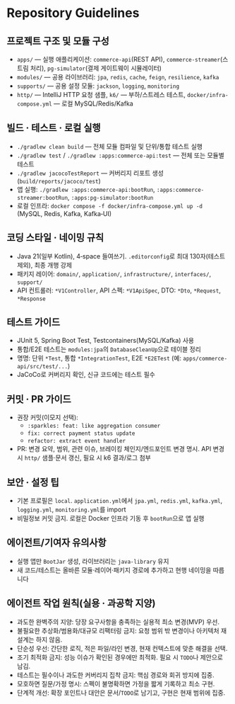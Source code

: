 # Repository Guidelines

## 프로젝트 구조 및 모듈 구성
- `apps/` — 실행 애플리케이션: `commerce-api`(REST API), `commerce-streamer`(스트림 처리), `pg-simulator`(결제 게이트웨이 시뮬레이터)
- `modules/` — 공용 라이브러리: `jpa`, `redis`, `cache`, `feign`, `resilience`, `kafka`
- `supports/` — 공용 설정 모듈: `jackson`, `logging`, `monitoring`
- `http/` — IntelliJ HTTP 요청 샘플, `k6/` — 부하/스트레스 테스트, `docker/infra-compose.yml` — 로컬 MySQL/Redis/Kafka

## 빌드 · 테스트 · 로컬 실행
- `./gradlew clean build` — 전체 모듈 컴파일 및 단위/통합 테스트 실행
- `./gradlew test` / `./gradlew :apps:commerce-api:test` — 전체 또는 모듈별 테스트
- `./gradlew jacocoTestReport` — 커버리지 리포트 생성(`build/reports/jacoco/test`)
- 앱 실행: `./gradlew :apps:commerce-api:bootRun`, `:apps:commerce-streamer:bootRun`, `:apps:pg-simulator:bootRun`
- 로컬 인프라: `docker compose -f docker/infra-compose.yml up -d` (MySQL, Redis, Kafka, Kafka‑UI)

## 코딩 스타일 · 네이밍 규칙
- Java 21(일부 Kotlin), 4‑space 들여쓰기. `.editorconfig`로 최대 130자(테스트 제외), 최종 개행 강제
- 패키지 레이어: `domain/`, `application/`, `infrastructure/`, `interfaces/`, `support/`
- API 컨트롤러: `*V1Controller`, API 스펙: `*V1ApiSpec`, DTO: `*Dto`, `*Request`, `*Response`

## 테스트 가이드
- JUnit 5, Spring Boot Test, Testcontainers(MySQL/Kafka) 사용
- 통합/E2E 테스트는 `modules:jpa`의 `DatabaseCleanUp`으로 테이블 정리
- 명명: 단위 `*Test`, 통합 `*IntegrationTest`, E2E `*E2ETest` (예: `apps/commerce-api/src/test/...`)
- JaCoCo로 커버리지 확인, 신규 코드에는 테스트 필수

## 커밋 · PR 가이드
- 권장 커밋(이모지 선택):
  - `:sparkles: feat: like aggregation consumer`
  - `fix: correct payment status update`
  - `refactor: extract event handler`
- PR: 변경 요약, 범위, 관련 이슈, 브레이킹 체인지/엔드포인트 변경 명시. API 변경 시 `http/` 샘플·문서 갱신, 필요 시 k6 결과/로그 첨부

## 보안 · 설정 팁
- 기본 프로필은 `local`. `application.yml`에서 `jpa.yml`, `redis.yml`, `kafka.yml`, `logging.yml`, `monitoring.yml`를 import
- 비밀정보 커밋 금지. 로컬은 Docker 인프라 기동 후 `bootRun`으로 앱 실행

## 에이전트/기여자 유의사항
- 실행 앱만 `BootJar` 생성, 라이브러리는 `java-library` 유지
- 새 코드/테스트는 올바른 모듈·레이어·패키지 경로에 추가하고 현행 네이밍을 따릅니다

## 에이전트 작업 원칙(실용 · 과공학 지양)
- 과도한 완벽주의 지양: 당장 요구사항을 충족하는 실용적 최소 변경(MVP) 우선.
- 불필요한 추상화/범용화/대규모 리팩터링 금지: 요청 범위 밖 변경이나 아키텍처 재설계는 하지 않음.
- 단순성 우선: 간단한 로직, 적은 파일/라인 변경, 현재 컨텍스트에 맞춘 해결을 선택.
- 조기 최적화 금지: 성능 이슈가 확인된 경우에만 최적화. 필요 시 `TODO`나 제안으로 남김.
- 테스트는 필수이나 과도한 커버리지 집착 금지: 핵심 경로와 회귀 방지에 집중.
- 모호하면 질문/가정 명시: 스펙이 불명확하면 가정을 짧게 기록하고 최소 구현.
- 단계적 개선: 확장 포인트나 대안은 문서/`TODO`로 남기고, 구현은 현재 범위에 집중.
